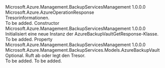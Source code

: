 <Type Name="AzureBackupVaultGetResponse" FullName="Microsoft.Azure.Management.BackupServices.Models.AzureBackupVaultGetResponse">
  <TypeSignature Language="C#" Value="public class AzureBackupVaultGetResponse : Microsoft.Azure.AzureOperationResponse" />
  <TypeSignature Language="ILAsm" Value=".class public auto ansi beforefieldinit AzureBackupVaultGetResponse extends Microsoft.Azure.AzureOperationResponse" />
  <TypeSignature Language="DocId" Value="T:Microsoft.Azure.Management.BackupServices.Models.AzureBackupVaultGetResponse" />
  <TypeSignature Language="VB.NET" Value="Public Class AzureBackupVaultGetResponse&#xA;Inherits AzureOperationResponse" />
  <TypeSignature Language="F#" Value="type AzureBackupVaultGetResponse = class&#xA;    inherit AzureOperationResponse" />
  <AssemblyInfo>
    <AssemblyName>Microsoft.Azure.Management.BackupServicesManagement</AssemblyName>
    <AssemblyVersion>1.0.0.0</AssemblyVersion>
  </AssemblyInfo>
  <Base>
    <BaseTypeName>Microsoft.Azure.AzureOperationResponse</BaseTypeName>
  </Base>
  <Interfaces />
  <Docs>
    <summary>
            Tresorinformationen.
            </summary>
    <remarks>To be added.</remarks>
  </Docs>
  <Members>
    <Member MemberName=".ctor">
      <MemberSignature Language="C#" Value="public AzureBackupVaultGetResponse ();" />
      <MemberSignature Language="ILAsm" Value=".method public hidebysig specialname rtspecialname instance void .ctor() cil managed" />
      <MemberSignature Language="DocId" Value="M:Microsoft.Azure.Management.BackupServices.Models.AzureBackupVaultGetResponse.#ctor" />
      <MemberSignature Language="VB.NET" Value="Public Sub New ()" />
      <MemberType>Constructor</MemberType>
      <AssemblyInfo>
        <AssemblyName>Microsoft.Azure.Management.BackupServicesManagement</AssemblyName>
        <AssemblyVersion>1.0.0.0</AssemblyVersion>
      </AssemblyInfo>
      <Parameters />
      <Docs>
        <summary>
            Initialisiert eine neue Instanz der AzureBackupVaultGetResponse-Klasse.
            </summary>
        <remarks>To be added.</remarks>
      </Docs>
    </Member>
    <Member MemberName="Vault">
      <MemberSignature Language="C#" Value="public Microsoft.Azure.Management.BackupServices.Models.AzureBackupVault Vault { get; set; }" />
      <MemberSignature Language="ILAsm" Value=".property instance class Microsoft.Azure.Management.BackupServices.Models.AzureBackupVault Vault" />
      <MemberSignature Language="DocId" Value="P:Microsoft.Azure.Management.BackupServices.Models.AzureBackupVaultGetResponse.Vault" />
      <MemberSignature Language="VB.NET" Value="Public Property Vault As AzureBackupVault" />
      <MemberSignature Language="F#" Value="member this.Vault : Microsoft.Azure.Management.BackupServices.Models.AzureBackupVault with get, set" Usage="Microsoft.Azure.Management.BackupServices.Models.AzureBackupVaultGetResponse.Vault" />
      <MemberType>Property</MemberType>
      <AssemblyInfo>
        <AssemblyName>Microsoft.Azure.Management.BackupServicesManagement</AssemblyName>
        <AssemblyVersion>1.0.0.0</AssemblyVersion>
      </AssemblyInfo>
      <ReturnValue>
        <ReturnType>Microsoft.Azure.Management.BackupServices.Models.AzureBackupVault</ReturnType>
      </ReturnValue>
      <Docs>
        <summary>
            Optional. Ruft ab oder legt den Tresor.
            </summary>
        <value>To be added.</value>
        <remarks>To be added.</remarks>
      </Docs>
    </Member>
  </Members>
</Type>